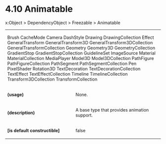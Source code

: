 <html dir="LTR" xmlns:mshelp="http://msdn.microsoft.com/mshelp" xmlns:ddue="http://ddue.schemas.microsoft.com/authoring/2003/5" xmlns:xlink="http://www.w3.org/1999/xlink" xmlns:tool="http://www.microsoft.com/tooltip"><body><input type="hidden" id="userDataCache" class="userDataStyle"><input type="hidden" id="hiddenScrollOffset"><img id="dropDownImage" style="display:none; height:0; width:0;" src="../local/drpdown.gif"><img id="dropDownHoverImage" style="display:none; height:0; width:0;" src="../local/drpdown_orange.gif"><img id="collapseImage" style="display:none; height:0; width:0;" src="../local/collapse.gif"><img id="expandImage" style="display:none; height:0; width:0;" src="../local/exp.gif"><img id="collapseAllImage" style="display:none; height:0; width:0;" src="../local/collall.gif"><img id="expandAllImage" style="display:none; height:0; width:0;" src="../local/expall.gif"><img id="copyImage" style="display:none; height:0; width:0;" src="../local/copycode.gif"><img id="copyHoverImage" style="display:none; height:0; width:0;" src="../local/copycodeHighlight.gif"><div id="header"><h1 class="heading">4.10 Animatable</h1></div><div id="mainSection"><div id="mainBody"><div id="allHistory" class="saveHistory" onsave="saveAll()" onload="loadAll()"></div>
				<p xmlns:wsd="http://wsdev.schemas.microsoft.com/authoring/2008/2" xmlns:msxsl="urn:schemas-microsoft-com:xslt" xmlns:script="urn:script" xmlns:build="urn:build">
				</p>
			<div id="sectionSection0" class="section" name="collapseableSection"><content xmlns="http://ddue.schemas.microsoft.com/authoring/2003/5" xmlns:wsd="http://wsdev.schemas.microsoft.com/authoring/2008/2" xmlns:msxsl="urn:schemas-microsoft-com:xslt" xmlns:script="urn:script" xmlns:build="urn:build">
				</content></div><div id="sectionSection1" class="section" name="collapseableSection"><content xmlns="http://ddue.schemas.microsoft.com/authoring/2003/5" xmlns:wsd="http://wsdev.schemas.microsoft.com/authoring/2008/2" xmlns:msxsl="urn:schemas-microsoft-com:xslt" xmlns:script="urn:script" xmlns:build="urn:build">
					<p xmlns="">
						<mshelp:link keywords="32151b2e-6b09-45cd-afba-003da191b81a" tabindex="0">x:Object</mshelp:link> &gt; <mshelp:link keywords="35952578-1b00-44af-ab0a-4726a2e04bd8" tabindex="0">DependencyObject</mshelp:link> &gt; <mshelp:link keywords="0241894c-a4ed-4718-a177-88538350b16d" tabindex="0">Freezable</mshelp:link> &gt; Animatable</p>
					<p xmlns=""><b></b></p><table class="ProtocolAuthoredTable" xmlns=""><tr>
								<td colspan="2">
									<p>
										<mshelp:link keywords="e411dfd9-b578-430b-ab9c-8426f00f7e0a" tabindex="0">Brush</mshelp:link> <mshelp:link keywords="bed9c5c5-bbd7-4838-a44f-e985fcd6598b" tabindex="0">CacheMode</mshelp:link> <mshelp:link keywords="e79de5c4-267e-413a-bf5a-cc471a89ec7f" tabindex="0">Camera</mshelp:link> <mshelp:link keywords="ee802fbf-4718-431c-84df-3b264da0962f" tabindex="0">DashStyle</mshelp:link> <mshelp:link keywords="f72494ae-6537-4bca-959f-4be25c776c39" tabindex="0">Drawing</mshelp:link> <mshelp:link keywords="f6640701-b5a0-4b71-9403-3d7e2e58a896" tabindex="0">DrawingCollection</mshelp:link> <mshelp:link keywords="7cb6baa5-15ed-4e7a-9595-345099e01bc0" tabindex="0">Effect</mshelp:link> <mshelp:link keywords="f8093343-b53f-4596-ac60-01cc1888783c" tabindex="0">GeneralTransform</mshelp:link> <mshelp:link keywords="479f7896-504f-4cf2-b4db-e80e6f34f0d6" tabindex="0">GeneralTransform3D</mshelp:link> <mshelp:link keywords="b9100ed6-4cae-448a-bb0a-2f43e3406765" tabindex="0">GeneralTransform3DCollection</mshelp:link> <mshelp:link keywords="bae4c871-543c-4c59-85f9-d121c3339455" tabindex="0">GeneralTransformCollection</mshelp:link> <mshelp:link keywords="44aeb0b4-3052-4000-8507-73a3acfb7ed8" tabindex="0">Geometry</mshelp:link> <mshelp:link keywords="5d326b9c-ef9e-4fdf-bf43-dbcf3d17c88f" tabindex="0">Geometry3D</mshelp:link> <mshelp:link keywords="e0fac477-ac5b-4ea8-91f0-aa2c0785d59e" tabindex="0">GeometryCollection</mshelp:link> <mshelp:link keywords="e6396487-d744-4aa0-9d13-c1c7c66001f6" tabindex="0">GradientStop</mshelp:link> <mshelp:link keywords="a45c330f-1fb2-4c93-b779-b110e6985273" tabindex="0">GradientStopCollection</mshelp:link> <mshelp:link keywords="91bb8f65-a7e9-4798-80c8-6fe8128c6b2a" tabindex="0">GuidelineSet</mshelp:link> <mshelp:link keywords="57a04c68-ead8-42a7-bb02-a2b1d840f36a" tabindex="0">ImageSource</mshelp:link> <mshelp:link keywords="deaebfe8-dcba-4e2c-a34c-c4ab1f249968" tabindex="0">Material</mshelp:link> <mshelp:link keywords="280ec5ea-d4b9-4294-b041-3beaf6c102db" tabindex="0">MaterialCollection</mshelp:link> <mshelp:link keywords="f7ea0615-f8ac-4922-8413-20b86ce79805" tabindex="0">MediaPlayer</mshelp:link> <mshelp:link keywords="15418aae-f721-421a-8b03-d94d921573f8" tabindex="0">Model3D</mshelp:link> <mshelp:link keywords="c0cd51aa-400e-4602-8022-a034b23fb027" tabindex="0">Model3DCollection</mshelp:link> <mshelp:link keywords="5dad5041-f64a-46de-9d6d-b639e356a57b" tabindex="0">PathFigure</mshelp:link> <mshelp:link keywords="2fd792f4-8c87-4532-9729-22557fb83295" tabindex="0">PathFigureCollection</mshelp:link> <mshelp:link keywords="c5b3b85f-30d9-4bff-9251-7ec9292e5ca8" tabindex="0">PathSegment</mshelp:link> <mshelp:link keywords="4da69750-9455-42c4-8007-5579127f9af2" tabindex="0">PathSegmentCollection</mshelp:link> <mshelp:link keywords="806c2a2d-488f-4fc5-a6c0-e580a825a91d" tabindex="0">Pen</mshelp:link> <mshelp:link keywords="cd9236a1-fc47-4396-bdd3-78a4d97f142c" tabindex="0">PixelShader</mshelp:link> <mshelp:link keywords="1495eed1-16af-46b4-9f74-aafbf25e63ff" tabindex="0">Rotation3D</mshelp:link> <mshelp:link keywords="9c39e100-51e9-4d57-961b-692a9d903a8d" tabindex="0">TextDecoration</mshelp:link> <mshelp:link keywords="f4fadcbe-32d5-400a-a2d2-dc4bc2f932cc" tabindex="0">TextDecorationCollection</mshelp:link> <mshelp:link keywords="d73fb21d-4ac6-427a-a109-321bc49cbb01" tabindex="0">TextEffect</mshelp:link> <mshelp:link keywords="8d77f770-d230-47e9-900d-147f9c690df1" tabindex="0">TextEffectCollection</mshelp:link> <mshelp:link keywords="c9e69344-52e7-4567-86d4-deea62e77be1" tabindex="0">Timeline</mshelp:link> <mshelp:link keywords="ca090cd7-4566-4127-9537-64461f67dceb" tabindex="0">TimelineCollection</mshelp:link> <mshelp:link keywords="be20eed3-cb59-42d4-ae9d-6c7a1972d8c4" tabindex="0">Transform3DCollection</mshelp:link> <mshelp:link keywords="7014d2c1-4232-4512-b319-aa4830fcd9aa" tabindex="0">TransformCollection</mshelp:link></p>
								</td>
							</tr><tr>
							<td>
								<p>
									<b>(usage)</b>
								</p>
							</td>
							<td>
								<p>None.</p>
							</td>
						</tr><tr>
							<td>
								<p>
									<b>(description)</b>
								</p>
							</td>
							<td>
								<p>A base type that provides animation support.</p>
							</td>
						</tr><tr>
							<td>
								<p>
									<b>[is default constructible]</b>
								</p>
							</td>
							<td>
								<p>false</p>
							</td>
						</tr></table>
				</content></div><!--[if gte IE 5]>
			<tool:tip element="languageFilterToolTip" avoidmouse="false"/>
		<![endif]--></div><a name="feedback"></a><span></span></div></body></html>
